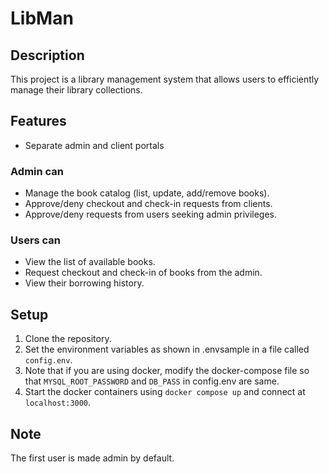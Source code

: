 # LibMan

## Description

This project is a library management system that allows users to efficiently manage their library collections.

## Features

- Separate admin and client portals
  
### Admin can
- Manage the book catalog (list, update, add/remove books).
- Approve/deny checkout and check-in requests from clients.
- Approve/deny requests from users seeking admin privileges.

### Users can
- View the list of available books.
- Request checkout and check-in of books from the admin.
- View their borrowing history.

## Setup

1. Clone the repository.
2. Set the environment variables as shown in .envsample in a file called `config.env`.
3. Note that if you are using docker, modify the docker-compose file so that `MYSQL_ROOT_PASSWORD` and `DB_PASS` in config.env are same.  
4. Start the docker containers using `docker compose up` and connect at `localhost:3000`.

## Note
The first user is made admin by default.